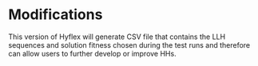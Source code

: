 # Modifications
This version of Hyflex will generate CSV file that contains the LLH sequences and solution fitness chosen during the test runs and therefore can allow users to further develop or improve HHs.
